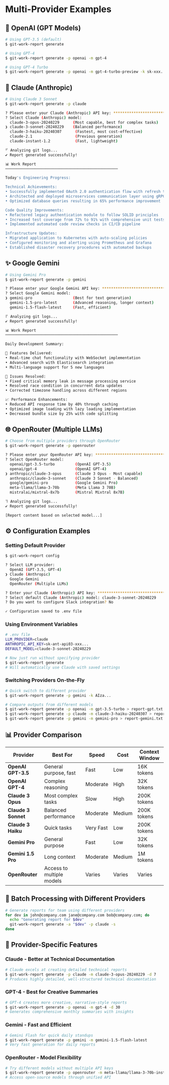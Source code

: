 # Multi-Provider Examples

## 🤖 OpenAI (GPT Models)

```bash
# Using GPT-3.5 (default)
$ git-work-report generate

# Using GPT-4
$ git-work-report generate -p openai -m gpt-4

# Using GPT-4 Turbo
$ git-work-report generate -p openai -m gpt-4-turbo-preview -k sk-xxx...
```

## 🧠 Claude (Anthropic)

```bash
# Using Claude 3 Sonnet
$ git-work-report generate -p claude

? Please enter your Claude (Anthropic) API key: ********************************
? Select Claude (Anthropic) model: 
  claude-3-opus-20240229      (Most capable, best for complex tasks)
❯ claude-3-sonnet-20240229    (Balanced performance)
  claude-3-haiku-20240307      (Fastest, most cost-effective)
  claude-2.1                   (Previous generation)
  claude-instant-1.2           (Fast, lightweight)

⠋ Analyzing git logs...
✔ Report generated successfully!

📊 Work Report
──────────────────────────────────────────────────

Today's Engineering Progress:

Technical Achievements:
• Successfully implemented OAuth 2.0 authentication flow with refresh token handling
• Architected and deployed microservices communication layer using gRPC
• Optimized database queries resulting in 65% performance improvement

Code Quality Improvements:
• Refactored legacy authentication module to follow SOLID principles
• Increased test coverage from 72% to 91% with comprehensive unit tests
• Implemented automated code review checks in CI/CD pipeline

Infrastructure Updates:
• Migrated application to Kubernetes with auto-scaling policies
• Configured monitoring and alerting using Prometheus and Grafana
• Established disaster recovery procedures with automated backups
```

## ✨ Google Gemini

```bash
# Using Gemini Pro
$ git-work-report generate -p gemini

? Please enter your Google Gemini API key: ********************************
? Select Google Gemini model:
❯ gemini-pro                  (Best for text generation)
  gemini-1.5-pro-latest       (Advanced reasoning, longer context)
  gemini-1.5-flash-latest     (Fast, efficient)

⠏ Analyzing git logs...
✔ Report generated successfully!

📊 Work Report
──────────────────────────────────────────────────

Daily Development Summary:

🚀 Features Delivered:
• Real-time chat functionality with WebSocket implementation
• Advanced search with Elasticsearch integration
• Multi-language support for 5 new languages

🐛 Issues Resolved:
• Fixed critical memory leak in message processing service
• Resolved race condition in concurrent data updates
• Corrected timezone handling across different regions

📈 Performance Enhancements:
• Reduced API response time by 40% through caching
• Optimized image loading with lazy loading implementation
• Decreased bundle size by 25% with code splitting
```

## 🌐 OpenRouter (Multiple LLMs)

```bash
# Choose from multiple providers through OpenRouter
$ git-work-report generate -p openrouter

? Please enter your OpenRouter API key: ********************************
? Select OpenRouter model:
  openai/gpt-3.5-turbo         (OpenAI GPT-3.5)
  openai/gpt-4                 (OpenAI GPT-4)
❯ anthropic/claude-3-opus      (Claude 3 Opus - Most capable)
  anthropic/claude-3-sonnet    (Claude 3 Sonnet - Balanced)
  google/gemini-pro            (Google Gemini Pro)
  meta-llama/llama-3-70b       (Meta Llama 3 70B)
  mistralai/mixtral-8x7b       (Mistral Mixtral 8x7B)

⠹ Analyzing git logs...
✔ Report generated successfully!

[Report content based on selected model...]
```

## ⚙️ Configuration Examples

### Setting Default Provider

```bash
$ git-work-report config

? Select LLM provider:
  OpenAI (GPT-3.5, GPT-4)
❯ Claude (Anthropic)
  Google Gemini
  OpenRouter (Multiple LLMs)

? Enter your Claude (Anthropic) API key: ********************************
? Select default Claude (Anthropic) model: claude-3-sonnet-20240229
? Do you want to configure Slack integration? No

✓ Configuration saved to .env file
```

### Using Environment Variables

```bash
# .env file
LLM_PROVIDER=claude
ANTHROPIC_API_KEY=sk-ant-api03-xxx...
DEFAULT_MODEL=claude-3-sonnet-20240229

# Now just run without specifying provider
$ git-work-report generate
# Will automatically use Claude with saved settings
```

### Switching Providers On-the-Fly

```bash
# Quick switch to different provider
$ git-work-report generate -p gemini -k AIza...

# Compare outputs from different models
$ git-work-report generate -p openai -m gpt-3.5-turbo > report-gpt.txt
$ git-work-report generate -p claude -m claude-3-haiku-20240307 > report-claude.txt
$ git-work-report generate -p gemini -m gemini-pro > report-gemini.txt
```

## 📊 Provider Comparison

| Provider | Best For | Speed | Cost | Context Window |
|----------|----------|-------|------|----------------|
| **OpenAI GPT-3.5** | General purpose, fast | Fast | Low | 16K tokens |
| **OpenAI GPT-4** | Complex reasoning | Moderate | High | 32K tokens |
| **Claude 3 Opus** | Most complex tasks | Slow | High | 200K tokens |
| **Claude 3 Sonnet** | Balanced performance | Moderate | Medium | 200K tokens |
| **Claude 3 Haiku** | Quick tasks | Very Fast | Low | 200K tokens |
| **Gemini Pro** | General purpose | Fast | Low | 32K tokens |
| **Gemini 1.5 Pro** | Long context | Moderate | Medium | 1M tokens |
| **OpenRouter** | Access to multiple models | Varies | Varies | Varies |

## 🔄 Batch Processing with Different Providers

```bash
# Generate reports for team using different providers
for dev in john@company.com jane@company.com bob@company.com; do
  echo "Generating report for $dev"
  git-work-report generate -a "$dev" -p claude -s
done
```

## 🎯 Provider-Specific Features

### Claude - Better at Technical Documentation
```bash
# Claude excels at creating detailed technical reports
$ git-work-report generate -p claude -m claude-3-opus-20240229 -d 7
# Produces highly detailed, well-structured technical documentation
```

### GPT-4 - Best for Creative Summaries
```bash
# GPT-4 creates more creative, narrative-style reports
$ git-work-report generate -p openai -m gpt-4 -d 30
# Generates comprehensive monthly summaries with insights
```

### Gemini - Fast and Efficient
```bash
# Gemini Flash for quick daily standups
$ git-work-report generate -p gemini -m gemini-1.5-flash-latest
# Very fast generation for daily reports
```

### OpenRouter - Model Flexibility
```bash
# Try different models without multiple API keys
$ git-work-report generate -p openrouter -m meta-llama/llama-3-70b-instruct
# Access open-source models through unified API
```